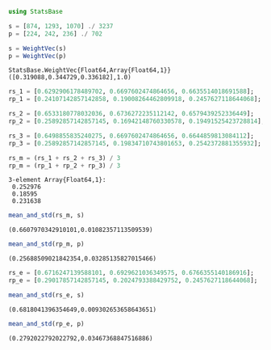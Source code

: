

```julia
using StatsBase

s = [874, 1293, 1070] ./ 3237
p = [224, 242, 236] ./ 702

s = WeightVec(s)
p = WeightVec(p)
```




    StatsBase.WeightVec{Float64,Array{Float64,1}}([0.319088,0.344729,0.336182],1.0)




```julia
rs_1 = [0.6292906178489702, 0.6697602474864656, 0.6635514018691588];
rp_1 = [0.24107142857142858, 0.19008264462809918, 0.2457627118644068];
```


```julia
rs_2 = [0.6533180778032036, 0.6736272235112142, 0.6579439252336449];
rp_2 = [0.25892857142857145, 0.16942148760330578, 0.19491525423728814];
```


```julia
rs_3 = [0.6498855835240275, 0.6697602474864656, 0.6644859813084112];
rp_3 = [0.25892857142857145, 0.19834710743801653, 0.2542372881355932];
```


```julia
rs_m = (rs_1 + rs_2 + rs_3) / 3
rp_m = (rp_1 + rp_2 + rp_3) / 3
```




    3-element Array{Float64,1}:
     0.252976
     0.18595 
     0.231638




```julia
mean_and_std(rs_m, s)
```




    (0.6607970342910101,0.01082357113509539)




```julia
mean_and_std(rp_m, p)
```




    (0.25688509021842354,0.03285135827015466)




```julia
rs_e = [0.6716247139588101, 0.6929621036349575, 0.6766355140186916];
rp_e = [0.29017857142857145, 0.2024793388429752, 0.2457627118644068];
```


```julia
mean_and_std(rs_e, s)
```




    (0.6818041396354649,0.009302653658643651)




```julia
mean_and_std(rp_e, p)
```




    (0.2792022792022792,0.03467368847516886)




```julia

```
